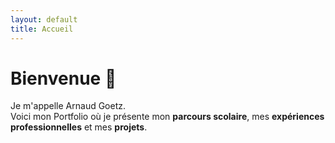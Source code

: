 ```yaml
---
layout: default
title: Accueil
---
```


# Bienvenue 👋
Je m'appelle Arnaud Goetz.  
Voici mon Portfolio où je présente mon **parcours scolaire**, mes **expériences professionnelles** et mes **projets**.

